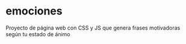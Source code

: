 # emociones
Proyecto de página web con CSS y JS que genera frases motivadoras según tu estado de ánimo
